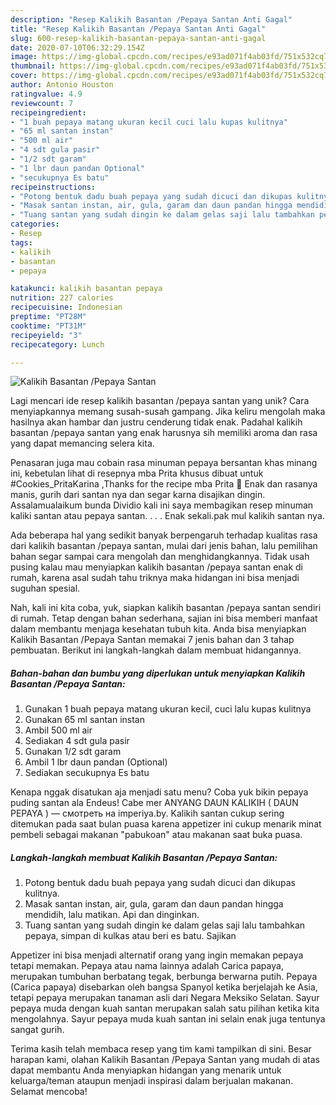 ```yaml
---
description: "Resep Kalikih Basantan /Pepaya Santan Anti Gagal"
title: "Resep Kalikih Basantan /Pepaya Santan Anti Gagal"
slug: 600-resep-kalikih-basantan-pepaya-santan-anti-gagal
date: 2020-07-10T06:32:29.154Z
image: https://img-global.cpcdn.com/recipes/e93ad071f4ab03fd/751x532cq70/kalikih-basantan-pepaya-santan-foto-resep-utama.jpg
thumbnail: https://img-global.cpcdn.com/recipes/e93ad071f4ab03fd/751x532cq70/kalikih-basantan-pepaya-santan-foto-resep-utama.jpg
cover: https://img-global.cpcdn.com/recipes/e93ad071f4ab03fd/751x532cq70/kalikih-basantan-pepaya-santan-foto-resep-utama.jpg
author: Antonio Houston
ratingvalue: 4.9
reviewcount: 7
recipeingredient:
- "1 buah pepaya matang ukuran kecil cuci lalu kupas kulitnya"
- "65 ml santan instan"
- "500 ml air"
- "4 sdt gula pasir"
- "1/2 sdt garam"
- "1 lbr daun pandan Optional"
- "secukupnya Es batu"
recipeinstructions:
- "Potong bentuk dadu buah pepaya yang sudah dicuci dan dikupas kulitnya."
- "Masak santan instan, air, gula, garam dan daun pandan hingga mendidih, lalu matikan. Api dan dinginkan."
- "Tuang santan yang sudah dingin ke dalam gelas saji lalu tambahkan pepaya, simpan di kulkas atau beri es batu. Sajikan"
categories:
- Resep
tags:
- kalikih
- basantan
- pepaya

katakunci: kalikih basantan pepaya 
nutrition: 227 calories
recipecuisine: Indonesian
preptime: "PT28M"
cooktime: "PT31M"
recipeyield: "3"
recipecategory: Lunch

---
```



![Kalikih Basantan /Pepaya Santan](https://img-global.cpcdn.com/recipes/e93ad071f4ab03fd/751x532cq70/kalikih-basantan-pepaya-santan-foto-resep-utama.jpg)

Lagi mencari ide resep kalikih basantan /pepaya santan yang unik? Cara menyiapkannya memang susah-susah gampang. Jika keliru mengolah maka hasilnya akan hambar dan justru cenderung tidak enak. Padahal kalikih basantan /pepaya santan yang enak harusnya sih memiliki aroma dan rasa yang dapat memancing selera kita.

Penasaran juga mau cobain rasa minuman pepaya bersantan khas minang ini, kebetulan lihat di resepnya mba Prita khusus dibuat untuk #Cookies_PritaKarina ,Thanks for the recipe mba Prita 🥰 Enak dan rasanya manis, gurih dari santan nya dan segar karna disajikan dingin. Assalamualaikum bunda Dividio kali ini saya membagikan resep minuman kaliki santan atau pepaya santan. . . . Enak sekali.pak mul kalikih santan nya.

Ada beberapa hal yang sedikit banyak berpengaruh terhadap kualitas rasa dari kalikih basantan /pepaya santan, mulai dari jenis bahan, lalu pemilihan bahan segar sampai cara mengolah dan menghidangkannya. Tidak usah pusing kalau mau menyiapkan kalikih basantan /pepaya santan enak di rumah, karena asal sudah tahu triknya maka hidangan ini bisa menjadi suguhan spesial.


Nah, kali ini kita coba, yuk, siapkan kalikih basantan /pepaya santan sendiri di rumah. Tetap dengan bahan sederhana, sajian ini bisa memberi manfaat dalam membantu menjaga kesehatan tubuh kita. Anda bisa menyiapkan Kalikih Basantan /Pepaya Santan memakai 7 jenis bahan dan 3 tahap pembuatan. Berikut ini langkah-langkah dalam membuat hidangannya.

<!--inarticleads1-->

##### Bahan-bahan dan bumbu yang diperlukan untuk menyiapkan Kalikih Basantan /Pepaya Santan:

1. Gunakan 1 buah pepaya matang ukuran kecil, cuci lalu kupas kulitnya
1. Gunakan 65 ml santan instan
1. Ambil 500 ml air
1. Sediakan 4 sdt gula pasir
1. Gunakan 1/2 sdt garam
1. Ambil 1 lbr daun pandan (Optional)
1. Sediakan secukupnya Es batu


Kenapa nggak disatukan aja menjadi satu menu? Coba yuk bikin pepaya puding santan ala Endeus! Cabe mer ANYANG DAUN KALIKIH ( DAUN PEPAYA ) — смотреть на imperiya.by. Kalikih santan cukup sering ditemukan pada saat bulan puasa karena appetizer ini cukup menarik minat pembeli sebagai makanan &#34;pabukoan&#34; atau makanan saat buka puasa. 

<!--inarticleads2-->

##### Langkah-langkah membuat Kalikih Basantan /Pepaya Santan:

1. Potong bentuk dadu buah pepaya yang sudah dicuci dan dikupas kulitnya.
1. Masak santan instan, air, gula, garam dan daun pandan hingga mendidih, lalu matikan. Api dan dinginkan.
1. Tuang santan yang sudah dingin ke dalam gelas saji lalu tambahkan pepaya, simpan di kulkas atau beri es batu. Sajikan


Appetizer ini bisa menjadi alternatif orang yang ingin memakan pepaya tetapi memakan. Pepaya atau nama lainnya adalah Carica papaya, merupakan tumbuhan berbatang tegak, berbunga berwarna putih. Pepaya (Carica papaya) disebarkan oleh bangsa Spanyol ketika berjelajah ke Asia, tetapi pepaya merupakan tanaman asli dari Negara Meksiko Selatan. Sayur pepaya muda dengan kuah santan merupakan salah satu pilihan ketika kita mengolahnya. Sayur pepaya muda kuah santan ini selain enak juga tentunya sangat gurih. 

Terima kasih telah membaca resep yang tim kami tampilkan di sini. Besar harapan kami, olahan Kalikih Basantan /Pepaya Santan yang mudah di atas dapat membantu Anda menyiapkan hidangan yang menarik untuk keluarga/teman ataupun menjadi inspirasi dalam berjualan makanan. Selamat mencoba!
